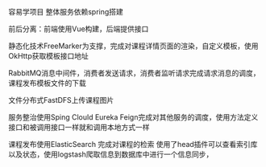 容易学项目
   整体服务依赖spring搭建
   
前后分离：前端使用Vue构建，后端提供接口

静态化技术FreeMarker为支撑，完成对课程详情页面的渲染，自定义模板，使用OkHttp获取模板接口地址

RabbitMQ消息中间件，消费者发送请求，消费者监听请求完成请求消息的调度，课程发布模板文件的下载

文件分布式FastDFS上传课程图片

服务整治使用Sping Clould Eureka Feign完成对其他服务的调度，使用方法定义接口和被调用接口一样就和调用本地方式一样

课程发布使用ElasticSearch 完成对课程的检索 使用了head插件可以查看索引库以及状态，使用logstash爬取信息到数据库中进行一个信息同步，



